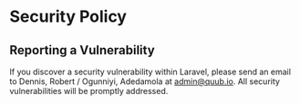 # Security Policy

## Reporting a Vulnerability

If you discover a security vulnerability within Laravel, please send an email to Dennis, Robert / Ogunniyi, Adedamola at admin@quub.io. 
All security vulnerabilities will be promptly addressed.
